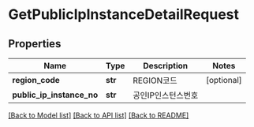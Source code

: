 # GetPublicIpInstanceDetailRequest

## Properties
Name | Type | Description | Notes
------------ | ------------- | ------------- | -------------
**region_code** | **str** | REGION코드 | [optional] 
**public_ip_instance_no** | **str** | 공인IP인스턴스번호 | 

[[Back to Model list]](../README.md#documentation-for-models) [[Back to API list]](../README.md#documentation-for-api-endpoints) [[Back to README]](../README.md)


